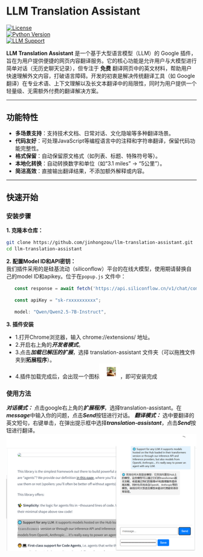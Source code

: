 # LLM Translation Assistant  

[![License](https://img.shields.io/badge/License-MIT-blue.svg)](LICENSE)  
[![Python Version](https://img.shields.io/badge/Python-3.8%2B-green)](https://www.python.org/)  
[![LLM Support](https://img.shields.io/badge/LLM-OpenAI%2C%20HuggingFace-orange)](https://huggingface.co/)  

**LLM Translation Assistant** 是一个基于大型语言模型（LLM）的 Google 插件，旨在为用户提供便捷的网页内容翻译服务。它的核心功能是允许用户与大模型进行简单对话（无历史聊天记录），但专注于 **免费** 翻译网页中的英文材料，帮助用户快速理解外文内容，打破语言障碍。开发的初衷是解决传统翻译工具（如 Google 翻译）在专业术语、上下文理解以及长文本翻译中的局限性，同时为用户提供一个轻量级、无需额外付费的翻译解决方案。

---

## 功能特性  

- **多场景支持**：支持技术文档、日常对话、文化隐喻等多种翻译场景。  
- **代码友好**：可处理JavaScript等编程语言中的注释和字符串翻译，保留代码功能完整性。  
- **格式保留**：自动保留原文格式（如列表、标题、特殊符号等）。  
- **本地化转换**：自动转换数字和单位（如“3.1 miles” → “5公里”）。  
- **简洁高效**：直接输出翻译结果，不添加额外解释或内容。  

---

## 快速开始  

### 安装步骤  

**1. 克隆本仓库：**
   ```bash
   git clone https://github.com/jinhongzou/llm-translation-assistant.git
   cd llm-translation-assistant
   ```

**2. 配置Model ID和API密钥：**  
   我们插件采用的是硅基流动（siliconflow）平台的在线大模型，使用期请替换自己的model ID和apikey。位于在`popup.js` 文件中：  
   ```js
      const response = await fetch('https://api.siliconflow.cn/v1/chat/completions', options);
   ```
   ```js
      const apiKey = "sk-rxxxxxxxxxx"; 
   ```
   ```js
      model: "Qwen/Qwen2.5-7B-Instruct",
   ```

**3. 插件安装**
-   1.打开Chrome浏览器，输入 chrome://extensions/ 地址。
-   2.开启右上角的***开发者模式***。
-  3.点击***加载已解压的扩展***，选择 translation-assistant 文件夹（可以拖拽文件夹到**拓展程序**）。
-  4.插件加载完成后，会出现一个图标![login](static/login.png)，即可安装完成


### 使用方法

***对话模式：*** 点击google右上角的***扩展程序***，选择translation-assistant。在***message***中输入你的问题，点击***Send***按钮进行对话。
***翻译模式：*** 选中要翻译的英文短句，右键单击，在弹出提示框中选择***translation-assistant***，点击***Send***按钮进行翻译。
![演示](static/demo1.png)

